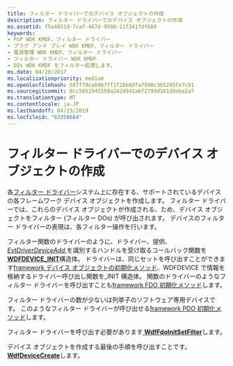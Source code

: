 ```yaml
---
title: フィルター ドライバーでのデバイス オブジェクトの作成
description: フィルター ドライバーでのデバイス オブジェクトの作成
ms.assetid: f5a4851d-7caf-467d-9500-11f341fdf680
keywords:
- PnP WDK KMDF、フィルター ドライバー
- プラグ アンド プレイ WDK KMDF、フィルター ドライバー
- 電源管理 WDK KMDF、フィルター ドライバー
- フィルター ドライバー WDK KMDF
- DOs WDK KMDF をフィルター処理します。
ms.date: 04/20/2017
ms.localizationpriority: medium
ms.openlocfilehash: 587ff9cab9b7ff1f2bb6dfa7990c365245fe7c91
ms.sourcegitcommit: 0cc5051945559a242d941a6f2799d161d8eba2a7
ms.translationtype: MT
ms.contentlocale: ja-JP
ms.lasthandoff: 04/23/2019
ms.locfileid: "63358684"
---
```

# <a name="creating-device-objects-in-a-filter-driver"></a>フィルター ドライバーでのデバイス オブジェクトの作成


各[フィルター ドライバー](https://msdn.microsoft.com/library/windows/hardware/ff545890)システム上に存在する、サポートされているデバイスの各フレームワーク デバイス オブジェクトを作成します。 フィルター ドライバーでは、これらのデバイス オブジェクトが作成される、ため、デバイス オブジェクトをフィルター (フィルター DOs) が呼び出されます。 デバイスのフィルター ドライバーの表現は、各フィルター操作を行います。

フィルター関数のドライバーのように、ドライバー、提供、 [ *EvtDriverDeviceAdd* ](https://msdn.microsoft.com/library/windows/hardware/ff541693)を識別するハンドルを受け取るコールバック関数を[ **WDFDEVICE\_INIT**](https://msdn.microsoft.com/library/windows/hardware/ff546951)構造体。 ドライバーは、同じセットを呼び出すことができます[framework デバイス オブジェクトの初期化メソッド](https://msdn.microsoft.com/library/windows/hardware/dn265631#device-init-methods)、WDFDEVICE で情報を格納するドライバー呼び出し関数を\_INIT 構造体。 関数のドライバーのようなフィルター ドライバーを呼び出すことも[framework FDO 初期化メソッド](https://msdn.microsoft.com/library/windows/hardware/dn265631#fdo-init-methods)します。

フィルター ドライバーの数が少ないは列挙子のソフトウェア専用デバイスです。 このようなフィルター ドライバーが呼び出せる[framework PDO 初期化メソッド](https://msdn.microsoft.com/library/windows/hardware/dn265631#pdo-init-methods)します。

フィルター ドライバーを呼び出す必要があります[ **WdfFdoInitSetFilter**](https://msdn.microsoft.com/library/windows/hardware/ff547273)します。

デバイス オブジェクトを作成する最後の手順を呼び出すことです。 [ **WdfDeviceCreate**](https://msdn.microsoft.com/library/windows/hardware/ff545926)します。

 

 





